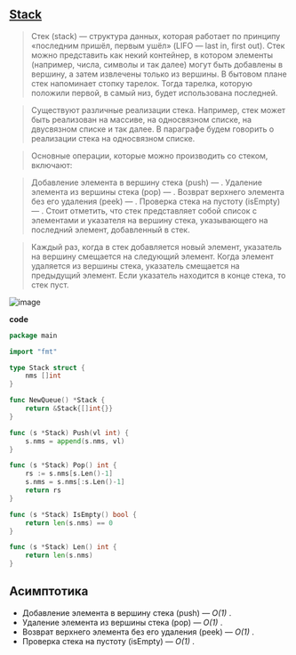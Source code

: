 ## [Stack](https://academy.yandex.ru/handbook/algorithms/article/stek)

>Стек (stack) — структура данных, которая работает по принципу «последним пришёл, первым ушёл» (LIFO — last in, first out). Стек можно представить как некий контейнер, в котором элементы (например, числа, символы и так далее) могут быть добавлены в вершину, а затем извлечены только из вершины. В бытовом плане стек напоминает стопку тарелок. Тогда тарелка, которую положили первой, в самый низ, будет использована последней.

>Существуют различные реализации стека. Например, стек может быть реализован на массиве, на односвязном списке, на двусвязном списке и так далее. В параграфе будем говорить о реализации стека на односвязном списке.

>Основные операции, которые можно производить со стеком, включают:

>Добавление элемента в вершину стека (push) — 
.
>Удаление элемента из вершины стека (pop) — 
.
>Возврат верхнего элемента без его удаления (peek) — 
.
>Проверка стека на пустоту (isEmpty) — 
.
>Стоит отметить, что стек представляет собой список с элементами и указателя на вершину стека, указывающего на последний элемент, добавленный в стек.

>Каждый раз, когда в стек добавляется новый элемент, указатель на вершину смещается на следующий элемент. Когда элемент удаляется из вершины стека, указатель смещается на предыдущий элемент. Если указатель находится в конце стека, то стек пуст.

![image](https://github.com/MichaelOskin/AlgorithmsPatterns/assets/139218970/a5cbd03d-2ec2-4f72-b09b-0b20a334c4cf)


**code**

```go
package main

import "fmt"

type Stack struct {
	nms []int
}

func NewQueue() *Stack {
	return &Stack{[]int{}}
}

func (s *Stack) Push(vl int) {
	s.nms = append(s.nms, vl)
}

func (s *Stack) Pop() int {
	rs := s.nms[s.Len()-1]
	s.nms = s.nms[:s.Len()-1]
	return rs
}

func (s *Stack) IsEmpty() bool {
	return len(s.nms) == 0
}

func (s *Stack) Len() int {
	return len(s.nms)
}
```

## Асимптотика
* Добавление элемента в вершину стека (push) — *O(1)*
.
* Удаление элемента из вершины стека (pop) — *O(1)*
.
* Возврат верхнего элемента без его удаления (peek) — *O(1)*
.
* Проверка стека на пустоту (isEmpty) — *O(1)*
.
